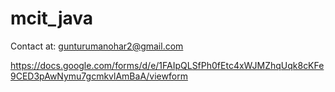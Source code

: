 # mcit_java

Contact at: gunturumanohar2@gmail.com

https://docs.google.com/forms/d/e/1FAIpQLSfPh0fEtc4xWJMZhqUqk8cKFe9CED3pAwNymu7gcmkvlAmBaA/viewform

